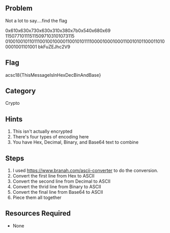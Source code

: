 ## Problem

Not a lot to say....find the flag

0x610x630x730x630x310x380x7b0x540x680x69
115077101115115097103101073115
01001001011011100100100001100101011110000100010001100101011000110100001001101001
bkFuZEJhc2V9

## Flag
acsc18{ThisMessageIsInHexDecBinAndBase}

## Category
Crypto

## Hints
1. This isn't actually encrypted
1. There's four types of encoding here
1. You have Hex, Decimal, Binary, and Base64 text to combine

## Steps
1. I used https://www.branah.com/ascii-converter to do the conversion.
1. Convert the first line from Hex to ASCII
1. Convert the second line from Decimal to ASCII
1. Convert the thrid line from Binary to ASCII
1. Convert the final line from Base64 to ASCII
1. Piece them all together

## Resources Required
* None
